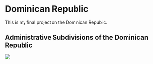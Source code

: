 # Dominican Republic

This is my final project on the Dominican Republic.

## Administrative Subdivisions of the Dominican Republic

![](details.png)
